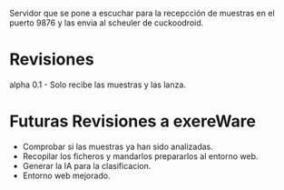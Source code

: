 Servidor que se pone a escuchar para la recepcción de muestras en el puerto 9876 y las envia al scheuler de cuckoodroid.  
# Revisiones  
alpha 0.1 -  Solo recibe las muestras y las lanza.  
# Futuras Revisiones a exereWare 
- Comprobar si las muestras ya han sido analizadas.
- Recopilar los ficheros y mandarlos prepararlos al entorno web.
- Generar la IA para la clasificacion.
- Entorno web mejorado.
